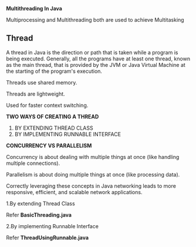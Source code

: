 **Multithreading In Java**

Multiprocessing and Multithreading both are used to achieve Multitasking


Thread
-
A thread in Java is the direction or path that is taken while a program is being executed. Generally, all the programs have at least one thread, known as the main thread, that is provided by the JVM or Java Virtual Machine at the starting of the program's execution.

Threads use shared memory.

Threads are lightweight.

Used for faster context switching.

**TWO WAYS OF CREATING A THREAD**

1. BY EXTENDING THREAD CLASS
2. BY IMPLEMENTING RUNNABLE INTERFACE

**CONCURRENCY VS PARALLELISM**

Concurrency is about dealing with multiple things at once (like handling multiple connections).

Parallelism is about doing multiple things at once (like processing data). 

Correctly leveraging these concepts in Java networking leads to more responsive, efficient, and scalable network applications.

1.By extending Thread Class

Refer  **BasicThreading.java**

2.By implementing Runnable Interface

Refer **ThreadUsingRunnable.java**



